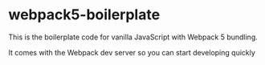 # webpack5-boilerplate

This is the boilerplate code for vanilla JavaScript with Webpack 5 bundling.

It comes with the Webpack dev server so you can start developing quickly
